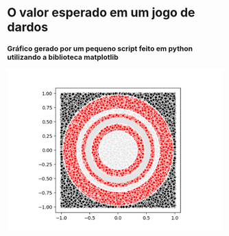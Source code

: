 # O valor esperado em um jogo de dardos

### Gráfico gerado por um pequeno script feito em python utilizando a biblioteca matplotlib
<img src="1e6.png" alt="gráfico">
